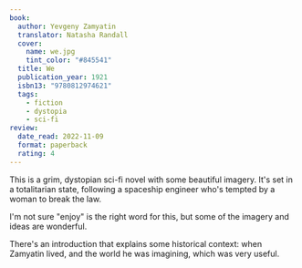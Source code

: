 ```yaml
---
book:
  author: Yevgeny Zamyatin
  translator: Natasha Randall
  cover:
    name: we.jpg
    tint_color: "#845541"
  title: We
  publication_year: 1921
  isbn13: "9780812974621"
  tags:
    - fiction
    - dystopia
    - sci-fi
review:
  date_read: 2022-11-09
  format: paperback
  rating: 4
---
```


This is a grim, dystopian sci-fi novel with some beautiful imagery.
It's set in a totalitarian state, following a spaceship engineer who's tempted by a woman to break the law.

I'm not sure "enjoy" is the right word for this, but some of the imagery and ideas are wonderful.

There's an introduction that explains some historical context: when Zamyatin lived, and the world he was imagining, which was very useful.